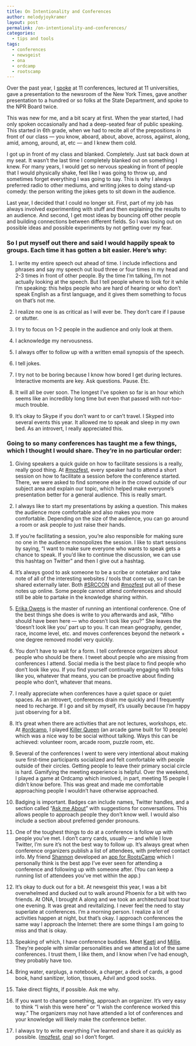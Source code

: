 ```yaml
---
title: On Intentionality and Conferences
author: melodyjoykramer
layout: post
permalink: /on-intentionality-and-conferences/
categories:
  - tips and tools
tags:
  - conferences
  - newsgeist
  - ona
  - ordcamp
  - rootscamp
---
```

Over the past year, I [spoke][1] at 11 conferences, lectured at 11 universities, gave a presentation to the newsroom of the New York Times, gave another presentation to a hundred or so folks at the State Department, and spoke to the NPR Board twice.

This was new for me, and a bit scary at first. When the year started, I had only spoken occasionally and had a deep-seated fear of public speaking. This started in 6th grade, when we had to recite all of the prepositions in front of our class — you know, aboard, about, above, across, against, along, amid, among, around, at, etc — and I knew them cold.

I got up in front of my class and blanked. Completely. Just sat back down at my seat. It wasn’t the last time I completely blanked out on something I knew. For many years, I would get so nervous speaking in front of people that I would physically shake, feel like I was going to throw up, and sometimes forget everything I was going to say. This is why I always preferred radio to other mediums, and writing jokes to doing stand-up comedy: the person writing the jokes gets to sit down in the audience.

Last year, I decided that I could no longer sit. First, part of my job has always involved experimenting with stuff and then explaining the results to an audience. And second, I get most ideas by bouncing off other people and building connections between different fields. So I was losing out on possible ideas and possible experiments by not getting over my fear.

### So I put myself out there and said I would happily speak to groups. Each time it has gotten a bit easier. Here’s why:

1. I write my entire speech out ahead of time. I include inflections and phrases and say my speech out loud three or four times in my head and 2-3 times in front of other people. By the time I’m talking, I’m not actually looking at the speech. But I tell people where to look for it while I’m speaking: this helps people who are hard of hearing or who don’t speak English as a first language, and it gives them something to focus on that’s not me.

2. I realize no one is as critical as I will ever be. They don’t care if I pause or stutter.

3. I try to focus on 1-2 people in the audience and only look at them.

4. I acknowledge my nervousness.

5. I always offer to follow up with a written email synopsis of the speech.

6. I tell jokes.

7. I try not to be boring because I know how bored I get during lectures. Interactive moments are key. Ask questions. Pause. Etc.

8. It will all be over soon. The longest I’ve spoken so far is an hour which seems like an incredibly long time but even that passed with not-too-much trouble.

9. It&#8217;s okay to Skype if you don&#8217;t want to or can&#8217;t travel. I Skyped into several events this year. It allowed me to speak and sleep in my own bed. As an introvert, I really appreciated this.

### Going to so many conferences has taught me a few things, which I thought I would share. They&#8217;re in no particular order:

1. Giving speakers a quick guide on how to facilitate sessions is a really, really good thing. At [#mozfest][2], every speaker had to attend a short session on how to facilitate a session before the conference started. There, we were asked to find someone else in the crowd outside of our subject area and explain our topic, which helped make everyone&#8217;s presentation better for a general audience. This is really smart.

2. I always like to start my presentations by asking a question. This makes the audience more comfortable and also makes you more comfortable. Depending on the size of the audience, you can go around a room or ask people to just raise their hands.

3. If you&#8217;re facilitating a session, you&#8217;re also responsible for making sure no one in the audience monopolizes the session. I like to start sessions by saying, &#8220;I want to make sure everyone who wants to speak gets a chance to speak. If you&#8217;d like to continue the discussion, we can use this hashtag on Twitter&#8221; and then I give out a hashtag.

4. It&#8217;s always good to ask someone to be a scribe or notetaker and take note of all of the interesting websites / tools that come up, so it can be shared externally later. Both [#SRCCON][3] and [#mozfest][4] put all of these notes up online. Some people cannot attend conferences and should still be able to partake in the knowledge sharing within.

5. [Erika Owens][5] is the master of running an intentional conference. One of the best things she does is write to you afterwards and ask, &#8220;Who should have been here &#8212; who doesn&#8217;t look like you?&#8221; She leaves the &#8216;doesn&#8217;t look like you&#8217; part up to you. It can mean geography, gender, race, income level, etc. and moves conferences beyond the network + one degree removed model very quickly.

6. You don&#8217;t have to wait for a form. I tell conference organizers about people who should be there. I tweet about people who are missing from conferences I attend. Social media is the best place to find people who don&#8217;t look like you. If you find yourself continually engaging with folks like you, whatever that means, you can be proactive about finding people who don&#8217;t, whatever that means.

7. I really appreciate when conferences have a quiet space or quiet spaces. As an introvert, conferences drain me quickly and I frequently need to recharge. If I go and sit by myself, it&#8217;s usually because I&#8217;m happy just observing for a bit.

8. It&#8217;s great when there are activities that are not lectures, workshops, etc. At [#ordcamp][6], I played [Killer Queen][7] (an arcade game built for 10 people) which was a nice way to be social without talking. Ways this can be achieved: volunteer room, arcade room, puzzle room, etc.

9. Several of the conferences I went to were very intentional about making sure first-time participants socialized and felt comfortable with people outside of their circles. Getting people to leave their primary social circle is hard. Gamifying the meeting experience is helpful. Over the weekend, I played a game at Ordcamp which involved, in part, meeting 15 people I didn&#8217;t know before. This was great and made me comfortable approaching people I wouldn&#8217;t have otherwise approached.

10. Badging is important. Badges can include names, Twitter handles, and a section called &#8220;[Ask me About][8]&#8221; with suggestions for conversations. This allows people to approach people they don&#8217;t know well. I would also include a section about preferred gender pronouns.

11. One of the toughest things to do at a conference is follow up with people you&#8217;ve met. I don&#8217;t carry cards, usually &#8212; and while I love Twitter, I&#8217;m sure it&#8217;s not the best way to follow up. It&#8217;s always great when conference organizers publish a list of attendees, with preferred contact info. My friend [Shannon][9] developed an [app for RootsCamp][10] which I personally think is the best app I&#8217;ve ever seen for attending a conference and following up with someone after. (You can keep a running list of attendees you&#8217;ve met within the app.)

12. It&#8217;s okay to duck out for a bit. At newsgeist this year, I was a bit overwhelmed and ducked out to walk around Phoenix for a bit with two friends. At ONA, I brought A along and we took an architectural boat tour one evening. It was great and revitalizing. I never feel the need to stay superlate at conferences. I&#8217;m a morning person. I realize a lot of activities happen at night, but that&#8217;s okay. I approach conferences the same way I approach the Internet: there are some things I am going to miss and that is okay.

13. Speaking of which, I have conference buddies. Meet [Kaeti][11] and [Millie][12]. They&#8217;re people with similar personalities and we attend a lot of the same conferences. I trust them, I like them, and I know when I&#8217;ve had enough, they probably have too.

14. Bring water, earplugs, a notebook, a charger, a deck of cards, a good book, hand sanitizer, lotion, tissues, Advil and good socks.

15. Take direct flights, if possible. Ask me why.

16. If you want to change something, approach an organizer. It&#8217;s very easy to think &#8220;I wish this were here&#8221; or &#8220;I wish the conference worked this way.&#8221; The organizers may not have attended a lot of conferences and your knowledge will likely make the conference better.

17. I always try to write everything I&#8217;ve learned and share it as quickly as possible. ([mozfest][13], [ona][14]) so I don&#8217;t forget.

&nbsp;

 [1]: http://instagram.com/p/vPPEa1AbQH/?modal=true
 [2]: http://2014.mozillafestival.org/
 [3]: https://github.com/OpenNews/srccon-data/tree/master/2014/transcripts
 [4]: https://festival.etherpad.mozilla.org/journalism-supporting-the-journalism-tech-community-in-your-city
 [5]: https://twitter.com/erika_owens
 [6]: http://ordcamp.com/
 [7]: http://killerqueenarcade.com/
 [8]: http://instagram.com/p/yNuK7LAbUh/?modal=true
 [9]: https://twitter.com/svt827
 [10]: http://rootscamp.neworganizing.com/en-us/app/
 [11]: https://twitter.com/kaeti
 [12]: https://twitter.com/millie
 [13]: http://socialmediadesk.tumblr.com/post/101175205111/every-tool-and-project-i-learned-about-at
 [14]: http://socialmediadesk.tumblr.com/post/98726305906/social-sandbox-tools-and-ideas-from-the-online